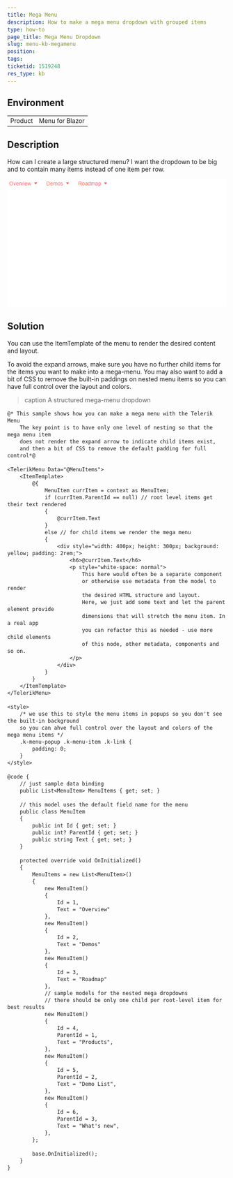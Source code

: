 ```yaml
---
title: Mega Menu
description: How to make a mega menu dropdown with grouped items
type: how-to
page_title: Mega Menu Dropdown
slug: menu-kb-megamenu
position: 
tags: 
ticketid: 1519248
res_type: kb
---
```


## Environment
<table>
	<tbody>
		<tr>
			<td>Product</td>
			<td>Menu for Blazor</td>
		</tr>
	</tbody>
</table>


## Description
How can I create a large structured menu? I want the dropdown to be big and to contain many items instead of one item per row.

![mega menu structured dropdown result](images/megamenu.gif)

## Solution
You can use the ItemTemplate of the menu to render the desired content and layout.

To avoid the expand arrows, make sure you have no further child items for the items you want to make into a mega-menu. You may also want to add a bit of CSS to remove the built-in paddings on nested menu items so you can have full control over the layout and colors.

>caption A structured mega-menu dropdown

````RAZOR
@* This sample shows how you can make a mega menu with the Telerik Menu
    The key point is to have only one level of nesting so that the mega menu item
    does not render the expand arrow to indicate child items exist,
    and then a bit of CSS to remove the default padding for full control*@

<TelerikMenu Data="@MenuItems">
    <ItemTemplate>
        @{
            MenuItem currItem = context as MenuItem;
            if (currItem.ParentId == null) // root level items get their text rendered
            {
                @currItem.Text
            }
            else // for child items we render the mega menu
            {
                <div style="width: 400px; height: 300px; background: yellow; padding: 2rem;">
                    <h6>@currItem.Text</h6>
                    <p style="white-space: normal">
                        This here would often be a separate component
                        or otherwise use metadata from the model to render
                        the desired HTML structure and layout.
                        Here, we just add some text and let the parent element provide
                        dimensions that will stretch the menu item. In a real app
                        you can refactor this as needed - use more child elements
                        of this node, other metadata, components and so on.
                    </p>
                </div>
            }
        }
    </ItemTemplate>
</TelerikMenu>

<style>
    /* we use this to style the menu items in popups so you don't see the built-in background
    so you can ahve full control over the layout and colors of the mega menu items */
    .k-menu-popup .k-menu-item .k-link {
        padding: 0;
    }
</style>

@code {
    // just sample data binding
    public List<MenuItem> MenuItems { get; set; }

    // this model uses the default field name for the menu
    public class MenuItem
    {
        public int Id { get; set; }
        public int? ParentId { get; set; }
        public string Text { get; set; }
    }

    protected override void OnInitialized()
    {
        MenuItems = new List<MenuItem>()
        {
            new MenuItem()
            {
                Id = 1,
                Text = "Overview"
            },
            new MenuItem()
            {
                Id = 2,
                Text = "Demos"
            },
            new MenuItem()
            {
                Id = 3,
                Text = "Roadmap"
            },
            // sample models for the nested mega dropdowns
            // there should be only one child per root-level item for best results
            new MenuItem()
            {
                Id = 4,
                ParentId = 1,
                Text = "Products",
            },
            new MenuItem()
            {
                Id = 5,
                ParentId = 2,
                Text = "Demo List",
            },
            new MenuItem()
            {
                Id = 6,
                ParentId = 3,
                Text = "What's new",
            },
        };

        base.OnInitialized();
    }
}
````
